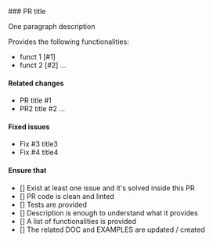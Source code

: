 ### PR title

One paragraph description

Provides the following functionalities:
- funct 1 [#1]
- funct 2 [#2]
...

#### Related changes
- PR title #1
- PR2 title #2
...

#### Fixed issues
- Fix #3 title3
- Fix #4 title4

#### Ensure that
- [] Exist at least one issue and it's solved inside this PR
- [] PR code is clean and linted
- [] Tests are provided
- [] Description is enough to understand what it provides
- [] A list of functionalities is provided
- [] The related DOC and EXAMPLES are updated / created
